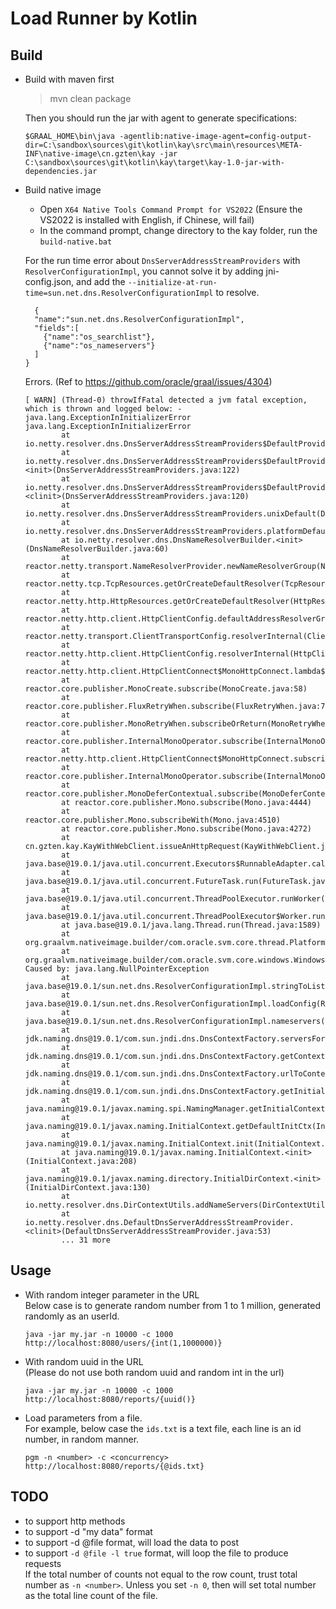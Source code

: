 # Load Runner by Kotlin

## Build
- Build with maven first
  > mvn clean package
  > 
  Then you should run the jar with agent to generate specifications:
  ```
  $GRAAL_HOME\bin\java -agentlib:native-image-agent=config-output-dir=C:\sandbox\sources\git\kotlin\kay\src\main\resources\META-INF\native-image\cn.gzten\kay -jar C:\sandbox\sources\git\kotlin\kay\target\kay-1.0-jar-with-dependencies.jar
  ```
- Build native image
  - Open `X64 Native Tools Command Prompt for VS2022` (Ensure the VS2022 is installed with English, if Chinese, will fail)
  - In the command prompt, change directory to the kay folder, run the `build-native.bat`

  For the run time error about `DnsServerAddressStreamProviders` with `ResolverConfigurationImpl`, you cannot solve it by adding jni-config.json, and add the `--initialize-at-run-time=sun.net.dns.ResolverConfigurationImpl` to resolve.
  ```
    {
    "name":"sun.net.dns.ResolverConfigurationImpl",
    "fields":[
      {"name":"os_searchlist"},
      {"name":"os_nameservers"}
    ]
  }
  ```
  Errors. (Ref to https://github.com/oracle/graal/issues/4304)
  ```
  [ WARN] (Thread-0) throwIfFatal detected a jvm fatal exception, which is thrown and logged below: - java.lang.ExceptionInInitializerError
  java.lang.ExceptionInInitializerError
          at io.netty.resolver.dns.DnsServerAddressStreamProviders$DefaultProviderHolder$1.provider(DnsServerAddressStreamProviders.java:142)
          at io.netty.resolver.dns.DnsServerAddressStreamProviders$DefaultProviderHolder$1.<init>(DnsServerAddressStreamProviders.java:122)
          at io.netty.resolver.dns.DnsServerAddressStreamProviders$DefaultProviderHolder.<clinit>(DnsServerAddressStreamProviders.java:120)
          at io.netty.resolver.dns.DnsServerAddressStreamProviders.unixDefault(DnsServerAddressStreamProviders.java:109)
          at io.netty.resolver.dns.DnsServerAddressStreamProviders.platformDefault(DnsServerAddressStreamProviders.java:105)
          at io.netty.resolver.dns.DnsNameResolverBuilder.<init>(DnsNameResolverBuilder.java:60)
          at reactor.netty.transport.NameResolverProvider.newNameResolverGroup(NameResolverProvider.java:479)
          at reactor.netty.tcp.TcpResources.getOrCreateDefaultResolver(TcpResources.java:315)
          at reactor.netty.http.HttpResources.getOrCreateDefaultResolver(HttpResources.java:162)
          at reactor.netty.http.client.HttpClientConfig.defaultAddressResolverGroup(HttpClientConfig.java:395)
          at reactor.netty.transport.ClientTransportConfig.resolverInternal(ClientTransportConfig.java:225)
          at reactor.netty.http.client.HttpClientConfig.resolverInternal(HttpClientConfig.java:449)
          at reactor.netty.http.client.HttpClientConnect$MonoHttpConnect.lambda$subscribe$0(HttpClientConnect.java:265)
          at reactor.core.publisher.MonoCreate.subscribe(MonoCreate.java:58)
          at reactor.core.publisher.FluxRetryWhen.subscribe(FluxRetryWhen.java:77)
          at reactor.core.publisher.MonoRetryWhen.subscribeOrReturn(MonoRetryWhen.java:46)
          at reactor.core.publisher.InternalMonoOperator.subscribe(InternalMonoOperator.java:57)
          at reactor.netty.http.client.HttpClientConnect$MonoHttpConnect.subscribe(HttpClientConnect.java:272)
          at reactor.core.publisher.InternalMonoOperator.subscribe(InternalMonoOperator.java:64)
          at reactor.core.publisher.MonoDeferContextual.subscribe(MonoDeferContextual.java:55)
          at reactor.core.publisher.Mono.subscribe(Mono.java:4444)
          at reactor.core.publisher.Mono.subscribeWith(Mono.java:4510)
          at reactor.core.publisher.Mono.subscribe(Mono.java:4272)
          at cn.gzten.kay.KayWithWebClient.issueAnHttpRequest(KayWithWebClient.java:145)
          at java.base@19.0.1/java.util.concurrent.Executors$RunnableAdapter.call(Executors.java:577)
          at java.base@19.0.1/java.util.concurrent.FutureTask.run(FutureTask.java:317)
          at java.base@19.0.1/java.util.concurrent.ThreadPoolExecutor.runWorker(ThreadPoolExecutor.java:1144)
          at java.base@19.0.1/java.util.concurrent.ThreadPoolExecutor$Worker.run(ThreadPoolExecutor.java:642)
          at java.base@19.0.1/java.lang.Thread.run(Thread.java:1589)
          at org.graalvm.nativeimage.builder/com.oracle.svm.core.thread.PlatformThreads.threadStartRoutine(PlatformThreads.java:775)
          at org.graalvm.nativeimage.builder/com.oracle.svm.core.windows.WindowsPlatformThreads.osThreadStartRoutine(WindowsPlatformThreads.java:178)
  Caused by: java.lang.NullPointerException
          at java.base@19.0.1/sun.net.dns.ResolverConfigurationImpl.stringToList(ResolverConfigurationImpl.java:71)
          at java.base@19.0.1/sun.net.dns.ResolverConfigurationImpl.loadConfig(ResolverConfigurationImpl.java:138)
          at java.base@19.0.1/sun.net.dns.ResolverConfigurationImpl.nameservers(ResolverConfigurationImpl.java:161)
          at jdk.naming.dns@19.0.1/com.sun.jndi.dns.DnsContextFactory.serversForUrls(DnsContextFactory.java:149)
          at jdk.naming.dns@19.0.1/com.sun.jndi.dns.DnsContextFactory.getContext(DnsContextFactory.java:81)
          at jdk.naming.dns@19.0.1/com.sun.jndi.dns.DnsContextFactory.urlToContext(DnsContextFactory.java:120)
          at jdk.naming.dns@19.0.1/com.sun.jndi.dns.DnsContextFactory.getInitialContext(DnsContextFactory.java:64)
          at java.naming@19.0.1/javax.naming.spi.NamingManager.getInitialContext(NamingManager.java:732)
          at java.naming@19.0.1/javax.naming.InitialContext.getDefaultInitCtx(InitialContext.java:305)
          at java.naming@19.0.1/javax.naming.InitialContext.init(InitialContext.java:236)
          at java.naming@19.0.1/javax.naming.InitialContext.<init>(InitialContext.java:208)
          at java.naming@19.0.1/javax.naming.directory.InitialDirContext.<init>(InitialDirContext.java:130)
          at io.netty.resolver.dns.DirContextUtils.addNameServers(DirContextUtils.java:49)
          at io.netty.resolver.dns.DefaultDnsServerAddressStreamProvider.<clinit>(DefaultDnsServerAddressStreamProvider.java:53)
          ... 31 more
  ```

## Usage
- With random integer parameter in the URL  
  Below case is to generate random number from 1 to 1 million, generated randomly as an userId.
  ```
  java -jar my.jar -n 10000 -c 1000 http://localhost:8080/users/{int(1,1000000)}
  ```
- With random uuid in the URL  
  (Please do not use both random uuid and random int in the url)
  ```
  java -jar my.jar -n 10000 -c 1000 http://localhost:8080/reports/{uuid()}
  ```
- Load parameters from a file.  
  For example, below case the `ids.txt` is a text file, each line is an id number, in random manner.
  ```
  pgm -n <number> -c <concurrency> http://localhost:8080/reports/{@ids.txt}
  ```

## TODO
- to support http methods
- to support -d "my data" format
- to support -d @file format, will load the data to post
- to support `-d @file -l true` format, will loop the file to produce requests  
  If the total number of counts not equal to the row count, trust total number as `-n <number>`. Unless you set `-n 0`, then will set total number as the total line count of the file.
